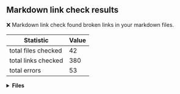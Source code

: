 ## Markdown link check results

:x: Markdown link check found broken links in your markdown files.

| Statistic | Value
| --- | --- |
| total files checked | 42
| total links checked | 380
| total errors | 53

<details>
<summary><strong>Files</strong></summary>

### ./tests/liquid-test-logger-template.md

| Links checked | Errors
| --- | --- |
| 0 | 0 |

---

### ./.github/workflows/templates/markdown-link-check-broken-links/broken-links-found-issue-body.md

| Links checked | Errors
| --- | --- |
| 0 | 0 |

---

### ./.github/workflows/templates/nuget-release-command-handler/create-nuget-release-pr-body.md

| Links checked | Errors
| --- | --- |
| 0 | 0 |

---

### ./.github/workflows/templates/nuget-release-flow/nuget-release-flow-issue-comment.md

| Links checked | Errors
| --- | --- |
| 1 | 0 |

---

### ./.github/workflows/templates/nuget-release-flow/nuget-released-successfully-issue-comment.md

| Links checked | Errors
| --- | --- |
| 0 | 0 |

---

### ./.github/workflows/templates/dotnet-format-apply-changes/dotnet-format-found-changes-pr-body.md

| Links checked | Errors
| --- | --- |
| 1 | 0 |

---

### ./.github/workflows/templates/dotnet-format-apply-changes/dotnet-format-found-changes-pr-comment.md

| Links checked | Errors
| --- | --- |
| 1 | 0 |

---

### ./docs/integration-tests/http-mocking-in-process.md

| Links checked | Errors
| --- | --- |
| 9 | 0 |

---

### ./docs/integration-tests/disable-logs-integration-tests.md

| Links checked | Errors
| --- | --- |
| 2 | 0 |

---

### ./docs/integration-tests/override-configuration-value.md

| Links checked | Errors
| --- | --- |
| 6 | 0 |

---

### ./docs/integration-tests/http-mocking-in-process-vs-out-of-process.md

| Links checked | Errors
| --- | --- |
| 2 | 0 |

---

### ./docs/integration-tests/hosted-services.md

| Links checked | Errors
| --- | --- |
| 6 | 0 |

---

### ./docs/integration-tests/http-mocking-out-of-process.md

| Links checked | Errors
| --- | --- |
| 6 | 0 |

---

### ./docs/integration-tests/configuring-webhost.md

| Links checked | Errors
| --- | --- |
| 3 | 0 |

---

### ./docs/integration-tests/web-application-factory.md

| Links checked | Errors
| --- | --- |
| 6 | 0 |

---

### ./docs/polly/httpclient-with-resilience-policies.md

| Links checked | Errors
| --- | --- |
| 15 | 0 |

---

### ./docs/polly/httpclient-with-circuit-breaker-policy.md

| Links checked | Errors
| --- | --- |
| 11 | 0 |

---

### ./docs/polly/httpclient-with-retry-policy.md

| Links checked | Errors
| --- | --- |
| 12 | 0 |

---

### ./docs/polly/httpclient-with-fallback-policy.md

| Links checked | Errors
| --- | --- |
| 9 | 0 |

---

### ./docs/polly/circuit-breaker-checker-policy.md

| Links checked | Errors
| --- | --- |
| 10 | 0 |

---

### ./docs/polly/extending-policy-options-validation.md

| Links checked | Errors
| --- | --- |
| 5 | 0 |

---

### ./docs/polly/httpclient-with-timeout-policy.md

| Links checked | Errors
| --- | --- |
| 10 | 0 |

---

### ./docs/dev-notes/workflows/nuget-publish-workflow.md

| Links checked | Errors
| --- | --- |
| 12 | 0 |

---

### ./docs/dev-notes/workflows/pr-dotnet-format-check-workflow.md

| Links checked | Errors
| --- | --- |
| 5 | 2 |

| Link | Status code
| --- | --- |
| https://github.com/edumserrano/dotnet-sdk-extensions/actions/workflows/pr-dotnet-format-check.yml/badge.svg | 404
| file:///github/workspace/.github/workflows/pr-dotnet-format-check.yml | 400

---

### ./docs/dev-notes/workflows/pr-test-results-comment-workflow.md

| Links checked | Errors
| --- | --- |
| 5 | 1 |

| Link | Status code
| --- | --- |
| file:///github/workspace/.github/workflows/pr-pr-test-results-comment.yml | 400

---

### ./docs/dev-notes/workflows/dispatch-commands-workflow.md

| Links checked | Errors
| --- | --- |
| 5 | 1 |

| Link | Status code
| --- | --- |
| file:///github/workspace/.github/workflows/dispatch-commands.ymlyml | 400

---

### ./docs/dev-notes/workflows/pr-dotnet-format-command-handler-workflow.md

| Links checked | Errors
| --- | --- |
| 5 | 3 |

| Link | Status code
| --- | --- |
| https://github.com/edumserrano/dotnet-sdk-extensions/actions/workflows/pr-dotnet-format-command-handler.yml/badge.svg | 404
| file:///github/workspace/.github/workflows/pr-dotnet-format-command-handler.yml | 400
| https://docs.github.com/en/actions/reference/authentication-in-a-workflow#using-the-github_token-in-a-workflow | 403

---

### ./docs/dev-notes/workflows/security-considerations-and-dotnet.md

| Links checked | Errors
| --- | --- |
| 4 | 0 |

---

### ./docs/dev-notes/workflows/codeql-workflow.md

| Links checked | Errors
| --- | --- |
| 9 | 6 |

| Link | Status code
| --- | --- |
| (/.github/workflows/codeql.yml) | 400
| https://docs.github.com/en/code-security/secure-coding/automatically-scanning-your-code-for-vulnerabilities-and-errors/about-code-scanning | 403
| https://github.com/edumserrano/dotnet-sdk-extensions/security/code-scanning | 404
| https://docs.github.com/en/code-security/secure-coding/automatically-scanning-your-code-for-vulnerabilities-and-errors/triaging-code-scanning-alerts-in-pull-requests | 403
| https://docs.github.com/en/code-security/secure-coding/automatically-scanning-your-code-for-vulnerabilities-and-errors/configuring-code-scanning#defining-the-alert-severities-causing-pull-request-check-failure | 403
| https://docs.github.com/en/code-security/secure-coding/automatically-scanning-your-code-for-vulnerabilities-and-errors/configuring-code-scanning#avoiding-unnecessary-scans-of-pull-requests | 403

---

### ./docs/dev-notes/workflows/github-workflows.md

| Links checked | Errors
| --- | --- |
| 43 | 14 |

| Link | Status code
| --- | --- |
| file:///github/workspace/.github/workflows/pr-dotnet-format-check.yml | 400
| https://github.com/edumserrano/dotnet-sdk-extensions/actions/workflows/pr-dotnet-format-check.yml/badge.svg | 404
| file:///github/workspace/.github/workflows/pr-dotnet-format-command-handler.yml | 400
| https://github.com/edumserrano/dotnet-sdk-extensions/actions/workflows/pr-dotnet-format-command-handler.yml/badge.svg | 404
| file:///github/workspace/.github/workflows/pr-pr-test-results-comment.yml | 400
| file:///github/workspace/docs/dev-notes/workflows/pr-pr-test-results-comment-workflow.md | 400
| file:///github/workspace/docs/dev-notes/workflows/security-considerations-security-considerations-and-dotnet.md | 400
| https://docs.github.com/en/actions/security-guides/automatic-token-authentication#permissions-for-the-github_token | 403
| https://docs.github.com/en/actions/learn-github-actions/workflow-syntax-for-github-actions#permissions | 403
| https://docs.github.com/en/rest/reference/permissions-required-for-github-apps | 403
| https://docs.github.com/en/actions/reference/context-and-expression-syntax-for-github-actions | 403
| https://docs.github.com/en/actions/reference/context-and-expression-syntax-for-github-actions#tojson | 403
| https://docs.github.com/en/actions/managing-workflow-runs/using-workflow-run-logs | 403
| https://docs.github.com/en/actions/monitoring-and-troubleshooting-workflows/enabling-debug-logging | 403

---

### ./docs/dev-notes/workflows/security-considerations.md

| Links checked | Errors
| --- | --- |
| 13 | 6 |

| Link | Status code
| --- | --- |
| https://docs.github.com/en/actions/configuring-and-managing-workflows/creating-and-storing-encrypted-secrets#using-encrypted-secrets-in-a-workflow | 403
| https://docs.github.com/en/actions/configuring-and-managing-workflows/authenticating-with-the-github_token#permissions-for-the-github_token | 403
| https://docs.github.com/en/github/administering-a-repository/disabling-or-limiting-github-actions-for-a-repository#enabling-workflows-for-private-repository-forks | 403
| https://docs.github.com/en/actions/reference/events-that-trigger-workflows#pull_request_target | 403
| https://docs.github.com/en/actions/security-guides/security-hardening-for-github-actions | 403
| https://docs.github.com/en/actions/managing-workflow-runs/approving-workflow-runs-from-public-forks | 403

---

### ./docs/dev-notes/workflows/dotnet-format-workflow.md

| Links checked | Errors
| --- | --- |
| 7 | 1 |

| Link | Status code
| --- | --- |
| https://docs.github.com/en/actions/reference/authentication-in-a-workflow#using-the-github_token-in-a-workflow | 403

---

### ./docs/dev-notes/workflows/README.md

| Links checked | Errors
| --- | --- |
| 43 | 14 |

| Link | Status code
| --- | --- |
| file:///github/workspace/.github/workflows/pr-dotnet-format-check.yml | 400
| https://github.com/edumserrano/dotnet-sdk-extensions/actions/workflows/pr-dotnet-format-check.yml/badge.svg | 404
| file:///github/workspace/.github/workflows/pr-dotnet-format-command-handler.yml | 400
| https://github.com/edumserrano/dotnet-sdk-extensions/actions/workflows/pr-dotnet-format-command-handler.yml/badge.svg | 404
| file:///github/workspace/.github/workflows/pr-pr-test-results-comment.yml | 400
| file:///github/workspace/docs/dev-notes/workflows/pr-pr-test-results-comment-workflow.md | 400
| file:///github/workspace/docs/dev-notes/workflows/security-considerations-security-considerations-and-dotnet.md | 400
| https://docs.github.com/en/actions/security-guides/automatic-token-authentication#permissions-for-the-github_token | 403
| https://docs.github.com/en/actions/learn-github-actions/workflow-syntax-for-github-actions#permissions | 403
| https://docs.github.com/en/rest/reference/permissions-required-for-github-apps | 403
| https://docs.github.com/en/actions/reference/context-and-expression-syntax-for-github-actions | 403
| https://docs.github.com/en/actions/reference/context-and-expression-syntax-for-github-actions#tojson | 403
| https://docs.github.com/en/actions/managing-workflow-runs/using-workflow-run-logs | 403
| https://docs.github.com/en/actions/monitoring-and-troubleshooting-workflows/enabling-debug-logging | 403

---

### ./docs/dev-notes/workflows/pr-dependabot-auto-merge-workflow.md

| Links checked | Errors
| --- | --- |
| 11 | 2 |

| Link | Status code
| --- | --- |
| https://docs.github.com/en/code-security/supply-chain-security/keeping-your-dependencies-updated-automatically/automating-dependabot-with-github-actions#responding-to-events | 403
| https://docs.github.com/en/actions/reference/events-that-trigger-workflows#workflow_run | 403

---

### ./docs/dev-notes/dev-notes-main.md

| Links checked | Errors
| --- | --- |
| 12 | 1 |

| Link | Status code
| --- | --- |
| file:///github/workspace/src/Dotnet.Sdk.Extensions.Testing/DotNet.Sdk.Extensions.Testing.csproj | 400

---

### ./docs/dev-notes/README.md

| Links checked | Errors
| --- | --- |
| 12 | 1 |

| Link | Status code
| --- | --- |
| file:///github/workspace/src/Dotnet.Sdk.Extensions.Testing/DotNet.Sdk.Extensions.Testing.csproj | 400

---

### ./docs/unit-tests/http-mocking-unit-tests.md

| Links checked | Errors
| --- | --- |
| 2 | 0 |

---

### ./docs/configuration/options-eagerly-validation.md

| Links checked | Errors
| --- | --- |
| 6 | 0 |

---

### ./docs/configuration/options-without-IOptions.md

| Links checked | Errors
| --- | --- |
| 2 | 0 |

---

### ./docs/nuget/dotnet-sdk-extensions-testing-nuget-readme.md

| Links checked | Errors
| --- | --- |
| 9 | 0 |

---

### ./docs/nuget/dotnet-sdk-extensions-nuget-readme.md

| Links checked | Errors
| --- | --- |
| 12 | 0 |

---

### ./README.md

| Links checked | Errors
| --- | --- |
| 48 | 1 |

| Link | Status code
| --- | --- |
| https://www.linkedin.com/in/eduardomserrano/ | 999
